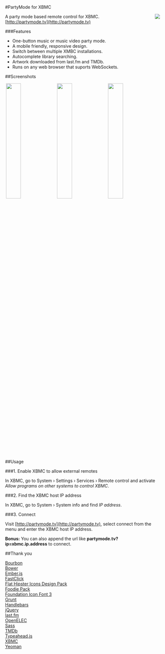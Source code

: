 #PartyMode for XBMC

<img align="right" src="https://chart.googleapis.com/chart?cht=qr&chld=L|2&chs=120x120&chl=http://partymode.tv" />

<!-- A party mode centric remote control for XBMC. -->
A party mode based remote control for XBMC.  
[http://partymode.tv](http://partymode.tv)


###Features
- One-button music or music video party mode.
- A mobile friendly, responsive design.
- Switch between multiple XMBC installations.
- Autocomplete library searching.
- Artwork downloaded from last.fm and TMDb.
- Runs on any web browser that suports WebSockets.


##Screenshots

<img width="31%" hspace="3" style="max-width:320px;" src="http://partymode.tv/images/screen-home.jpg" />
<img width="31%" hspace="3" style="max-width:320px;" src="http://partymode.tv/images/screen-playlist.jpg" />
<img width="31%" hspace="3" style="max-width:320px;" src="http://partymode.tv/images/screen-menu.jpg" />


##Usage

###1. Enable XBMC to allow external remotes

In XBMC, go to System › Settings › Services › Remote control and activate *Allow programs on other systems to control XBMC*.

###2. Find the XBMC host IP address

In XBMC, go to System › System info and find *IP address*.


###3. Connect

Visit [http://partymode.tv](http://partymode.tv), select connect from the menu and enter the XBMC host IP address.

**Bonus:** You can also append the url like **partymode.tv?ip=xbmc.ip.address** to connect.

##Thank you

[Bourbon](http://bourbon.io)  
[Bower](http://bower.io)  
[Ember.js](http://emberjs.com)  
[FastClick](https://github.com/ftlabs/fastclick)  
[Flat Hipster Icons Design Pack](http://bit.ly/1dNxDPr)  
[Foodie Pack](http://www.smashingmagazine.com/2013/06/17/foodie-icons)  
[Foundation Icon Font 3](http://zurb.com/playground/foundation-icon-fonts-3)  
[Grunt](http://gruntjs.com)  
[Handlebars](http://handlebarsjs.com)  
[jQuery](http://jquery.com)  
[last.fm](http://last.fm)  
[OpenELEC](http://openelec.tv)  
[Sass](http://sass-lang.com)  
[TMDb](https://www.themoviedb.org)  
[Typeahead.js](https://twitter.github.io/typeahead.js)  
[XBMC](http://xbmc.org)  
[Yeoman](http://yeoman.io)  
